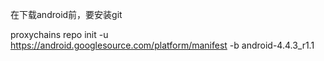 在下载android前，要安装git

proxychains repo init -u https://android.googlesource.com/platform/manifest -b android-4.4.3_r1.1
